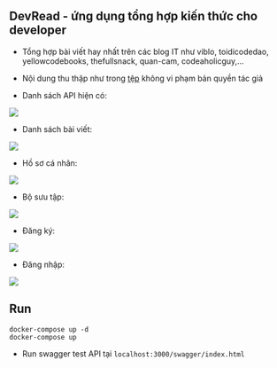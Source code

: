 ## DevRead - ứng dụng tổng hợp kiến thức cho developer
- Tổng hợp bài viết hay nhất trên các blog IT như viblo, toidicodedao, yellowcodebooks, thefullsnack, quan-cam, codeaholicguy,...
- Nội dung thu thập như trong [tệp](https://github.com/dactoankmapydev/devread/blob/master/huong_dan/posts.csv) không vi phạm bản quyền tác giả

- Danh sách API hiện có:

![](https://github.com/dactoankmapydev/devread/blob/master/huong_dan/api.png)

- Danh sách bài viết:

![](https://github.com/dactoankmapydev/devread/blob/master/huong_dan/posts.jpg)

- Hồ sơ cá nhân:

![](https://github.com/dactoankmapydev/devread/blob/master/huong_dan/profile.jpg)

- Bộ sưu tập:

![](https://github.com/dactoankmapydev/devread/blob/master/huong_dan/collection.jpg)

- Đăng ký:

![](https://github.com/dactoankmapydev/devread/blob/master/huong_dan/signup.jpg)

- Đăng nhập:

![](https://github.com/dactoankmapydev/devread/blob/master/huong_dan/signin.jpg)

## Run
```
docker-compose up -d
docker-compose up
```

- Run swagger test API tại ```localhost:3000/swagger/index.html```
